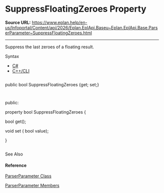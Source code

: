 # SuppressFloatingZeroes Property

**Source URL:** https://www.eplan.help/en-us/Infoportal/Content/api/2026/Eplan.EplApi.Baseu~Eplan.EplApi.Base.ParserParameter~SuppressFloatingZeroes.html

---

Suppress the last zeroes of a floating result.

Syntax

- [C#](#i-syntax-CS)
- [C++/CLI](#i-syntax-CPP2005)

```
```
public bool SuppressFloatingZeroes {get; set;}
```
```

```
```
public:
property bool SuppressFloatingZeroes {
   bool get();
   void set (    bool value);
}
```
```



See Also

#### Reference

[ParserParameter Class](Eplan.EplApi.Baseu~Eplan.EplApi.Base.ParserParameter.html)
  
[ParserParameter Members](Eplan.EplApi.Baseu~Eplan.EplApi.Base.ParserParameter_members.html)